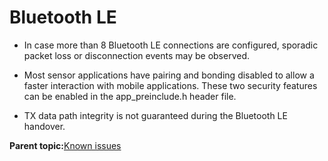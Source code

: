 # Bluetooth LE

-   In case more than 8 Bluetooth LE connections are configured, sporadic packet loss or disconnection events may be observed.

-   Most sensor applications have pairing and bonding disabled to allow a faster interaction with mobile applications. These two security features can be enabled in the app\_preinclude.h header file.

-   TX data path integrity is not guaranteed during the Bluetooth LE handover.


**Parent topic:**[Known issues](../topics/known_issues.md)

